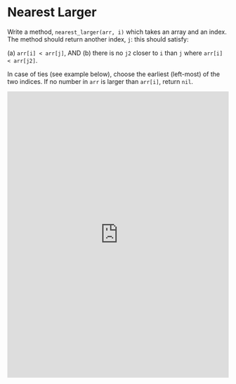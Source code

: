 # Nearest Larger

Write a method, `nearest_larger(arr, i)` which takes an array and an
index.  The method should return another index, `j`: this should
satisfy:

(a) `arr[i] < arr[j]`, AND
(b) there is no `j2` closer to `i` than `j` where `arr[i] < arr[j2]`.

In case of ties (see example below), choose the earliest (left-most)
of the two indices. If no number in `arr` is larger than `arr[i]`,
return `nil`.

<iframe frameborder="0" width="100%" height="650" src="https://repl.it/GdYF/12?lite=true"></iframe>
